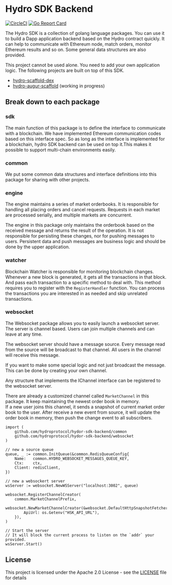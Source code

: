 # Hydro SDK Backend

[![CircleCI](https://circleci.com/gh/Purnachndar/exnomy-sdk-backend.svg?style=svg)](https://circleci.com/gh/Purnachndar/exnomy-sdk-backend)
[![Go Report Card](https://goreportcard.com/badge/github.com/Purnachndar/exnomy-sdk-backend)](https://goreportcard.com/report/github.com/Purnachndar/exnomy-sdk-backend)

The Hydro SDK is a collection of golang language packages.
You can use it to build a Dapp application backend based on the Hydro contract quickly. 
It can help to communicate with Ethereum node, match orders, monitor Ethereum results and so on. 
Some general data structures are also provided.

This project cannot be used alone.
You need to add your own application logic. 
The following projects are built on top of this SDK.

- [hydro-scaffold-dex](https://github.com/hydroprotocol/hydro-scaffold-dex) 
- [hydro-augur-scaffold](https://github.com/hydroprotocol/hydro-augur-scaffold) (working in progress)

## Break down to each package

### sdk

The main function of this package is to define the interface to communicate with a blockchain.
We have implemented Ethereum communication codes based on this interface spec.
So as long as the interface is implemented for a blockchain, 
hydro SDK backend can be used on top it.This makes it possible to support multi-chain environments easily.

### common

We put some common data structures and interface definitions into this package for sharing with other projects.

### engine

The engine maintains a series of market orderbooks. 
It is responsible for handling all placing orders and cancel requests. 
Requests in each market are processed serially, 
and multiple markets are concurrent.

The engine in this package only maintains the orderbook based on the received message 
and returns the result of the operation. 
It is not responsible for persisting these changes, 
nor for pushing messages to users. 
Persistent data and push messages are business logic and should be done by the upper application.


### watcher

Blockchain Watcher is responsible for monitoring blockchain changes. 
Whenever a new block is generated, 
it gets all the transactions in that block. 
And pass each transaction to a specific method to deal with. 
This method requires you to register with the `RegisterHandler` function. 
You can process the transactions you are interested in as needed and skip unrelated transactions.

### websocket

The Websocket package allows you to easily launch a websocket server. 
The server is channel based.
Users can join multiple channels and can leave at any time.

The websocket server should have a message source. 
Every message read from the source will be broadcast to that channel.
All users in the channel will receive this message.

If you want to make some special logic and not just broadcast the message.
This can be done by creating your own channel. 

Any structure that implements the IChannel interface can be registered to the websocket server.

There are already a customized channel called `MarketChannel` in this package. 
It keep maintaining the newest order book in memory.  
If a new user joins this channel, 
it sends a snapshot of current market order book to the user.
After receive a new event from source, 
it will update the order book in memory, 
then push the change event to all subscribers.

```golang
import (
    github.com/hydroprotocol/hydor-sdk-backend/common
    github.com/hydroprotocol/hydor-sdk-backend/websocket
)

// new a source queue
queue, _ := common.InitQueue(&common.RedisQueueConfig{
    Name:   common.HYDRO_WEBSOCKET_MESSAGES_QUEUE_KEY,
    Ctx:    ctx,
    Client: redisClient,
})

// new a websockert server
wsServer := websocket.NewWSServer("localhost:3002", queue)

websocket.RegisterChannelCreator(
    common.MarketChannelPrefix,
    websocket.NewMarketChannelCreator(&websocket.DefaultHttpSnapshotFetcher{
        ApiUrl: os.Getenv("HSK_API_URL"),
    }),
)

// Start the server
// It will block the current process to listen on the `addr` your provided. 
wsServer.Start()
```

## License

This project is licensed under the Apache 2.0 License - see the [LICENSE](LICENSE) file for details
